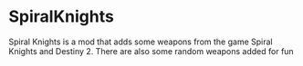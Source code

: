 # SpiralKnights
Spiral Knights is a mod that adds some weapons from the game Spiral Knights and Destiny 2. There are also some random weapons added for fun
